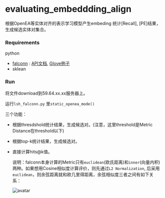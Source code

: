 # evaluating_embeddding_align

根据OpenEA等实体对齐的表示学习模型产生embeding 统计[Recall], [PE]结果，生成候选实体对集合。

### Requirements 

python 

- [falconn](https://falconn-lib.org/) :  [API文档](https://falconn-lib.org/), [Glove例子](https://github.com/FALCONN-LIB/FALCONN/blob/master/src/examples/glove/glove.py) 
- sklean

### Run

将文件download到59.64.xx.xx服务器上。

运行```lsh_falconn.py``` 里```static_openea_mode()```

三个功能：

- 根据thresdshold统计结果，生成候选对。(注意，这里threshold是Metric Distance在threshold以下)

- 根据top-k统计结果，生成候选对。

- 直接计算hits@k值。

  

  说明：falconn本身计算的Metric只有```euclidean```(欧氏距离)和```inner```(向量内积)两种。如果想用Cosine相似度计算评价，则先通过```L2 Normalization```, 后采用```euclidean```，则余弦距离就和欧几里得距离，余弦相似度三者之间有如下关系：
  
  ![avatar](https://boheimg.com/i/2021/01/07/quc567.png)







